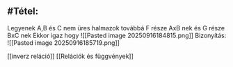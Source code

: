 ## #Tétel:
Legyenek A,B és C nem üres halmazok továbbá F része AxB nek és G része BxC nek
Ekkor igaz hogy
![[Pasted image 20250916184815.png]]
Bizonyítás:
![[Pasted image 20250916185719.png]]

[[inverz reláció]]  [[Relációk és függvények]]
